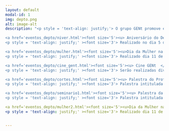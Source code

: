 ```yaml
---
layout: default
modal-id: 1
img: depto.png
alt: image-alt
description: "<p style = 'text-align: justify;'> O grupo GENt promove eventos no Departamento de Genética da ESALQ a fim de integrar os pesquisadores da diversas áreas contidas no departamento. Queremos unir os pesquisadores tanto para comemorar datas importantes quanto para enriquecer discussões científicas. Acesse os links abaixo para saber mais de cada um eventos já promovidos. </p>	

<a href='eventos_depto/niver.html'><font size='5'><u> Aniversário do Departamento de Genética </u></font></a> 
<p style = 'text-align: justify;' ><font size='3'> Realizado no dia 5 de dezembro de 2018. </font> </p> 

<a href='eventos_depto/mulher.html'><font size='5'><u>Dia da Mulher na Ciência </u></font></a> 
<p style = 'text-align: justify;' ><font size='3'> Realizado dia 11 de fevereiro de 2019 </font> </p> 

<a href='eventos_depto/cine_gent.html'><font size='5'><u> Cine GENt  </u></font></a> 
<p style = 'text-align: justify;' ><font size='3'> Serão realizadas diversas sessões, acesse o link para saber a programação. </font> </p> 

<a href='eventos_depto/cortes.html'><font size='5'><u> Palestra do Professor Valdemar Sguissardi </u></font></a> 
<p style = 'text-align: justify;' ><font size='3'> Palestra intitulada 'Do Future-se a um provável desastroso futuro para a universidade pública e a ciência nacional', acesse o link para saber mais. </font> </p>

<a href='eventos_depto/seminario1.html'><font size='5'><u> Palestra da Professora Taícia Fill </u></font></a> 
<p style = 'text-align: justify;' ><font size='3'> Palestra intitulada 'Uma visão da química de produtos naturais nas interações biológicas em citros', acesse o link para saber mais. </font> </p>"

<a href='eventos_depto/mulher2.html'><font size='5'><u>Dia da Mulher na Ciência </u></font></a> 
<p style = 'text-align: justify;' ><font size='3'> Realizado dia 11 de fevereiro de 2020 </font> </p> 


---
```

